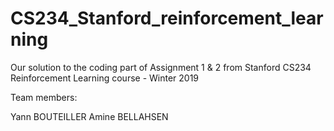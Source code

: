 # CS234_Stanford_reinforcement_learning

Our solution to the coding part of Assignment 1 & 2 from Stanford CS234 Reinforcement Learning course - Winter 2019

Team members:

Yann BOUTEILLER
Amine BELLAHSEN

